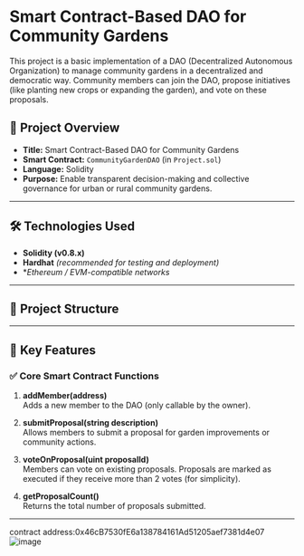 # Smart Contract-Based DAO for Community Gardens

This project is a basic implementation of a DAO (Decentralized Autonomous Organization) to manage community gardens in a decentralized and democratic way. Community members can join the DAO, propose initiatives (like planting new crops or expanding the garden), and vote on these proposals.

## 📌 Project Overview

- **Title:** Smart Contract-Based DAO for Community Gardens
- **Smart Contract:** `CommunityGardenDAO` (in `Project.sol`)
- **Language:** Solidity
- **Purpose:** Enable transparent decision-making and collective governance for urban or rural community gardens.

---

## 🛠 Technologies Used

- **Solidity (v0.8.x)**
- **Hardhat** *(recommended for testing and deployment)*
- **Ethereum / EVM-compatible networks*

---

## 📂 Project Structure


---

## 🧠 Key Features

### ✅ Core Smart Contract Functions

1. **addMember(address)**  
   Adds a new member to the DAO (only callable by the owner).

2. **submitProposal(string description)**  
   Allows members to submit a proposal for garden improvements or community actions.

3. **voteOnProposal(uint proposalId)**  
   Members can vote on existing proposals. Proposals are marked as executed if they receive more than 2 votes (for simplicity).

4. **getProposalCount()**  
   Returns the total number of proposals submitted.

---

contract address:0x46cB7530fE6a138784161Ad51205aef7381d4e07
![image](https://github.com/user-attachments/assets/991ab7ab-63ed-4f40-b383-6c2f428dae18)

